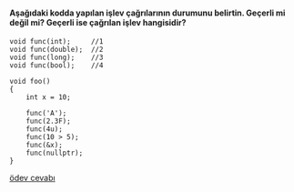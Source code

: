 #### Aşağıdaki kodda yapılan işlev çağrılarının durumunu belirtin. Geçerli mi değil mi? Geçerli ise çağrılan işlev hangisidir?

```
void func(int);  	//1
void func(double); 	//2
void func(long);  	//3
void func(bool); 	//4

void foo()
{
	int x = 10;

	func('A');
	func(2.3F);
	func(4u);
	func(10 > 5);
	func(&x);
	func(nullptr);
}
```

[ödev cevabı](https://www.youtube.com/watch?v=1WAa6J1wTR0&list=PLL6uEfc2ZSZVQQUdzaMxZje66PlfmxDXi&index=28)

